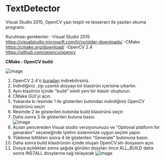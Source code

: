 # TextDetector

Visual Studio 2015, OpenCV yazı tespit ve tesseract ile yazıları okuma programı.

Kurulması gerekenler: 
  -Visual Studio 2015
      https://visualstudio.microsoft.com/tr/vs/older-downloads/
  -CMake 
      https://cmake.org/download/
   -OpenCV 2.4
      https://github.com/opencv/opencv
 
 
 **CMake : OpenCV build** <br/>
 
  ![image](https://user-images.githubusercontent.com/68062151/180008190-82050b52-fd02-47e3-86d6-15b178ee2291.png) 

  1) OpenCV 2.4'ü [buradan](https://github.com/opencv/opencv) indirebilirsiniz. 
  2) İndirdiğiniz .zip uzantılı dosyayı bir klasörün içerisine çıkartın.
  3) Aynı klasörün içinde "build" isimli yeni bir klasör oluşturun.
  4) CMake GUI'yi açın.
  5) Yukarıda ki resimde 1 ile gösterilen butondan indirdiğiniz OpenCV klasörünü seçin
  6) Resimde 2 ile gösterilen butonda build klasörünü seçin  
  7) Daha sonra 3 ile gösterilen butona basın.<br/>
   ![image](https://user-images.githubusercontent.com/68062151/180011087-7975cf0e-580f-465d-8427-b323d19f0961.png)<br/>
  8) Açılan pencereden Visual studio versiyonunuzu ve "Optional platform for genarator" seçeneğinde işletim sisteminize uygun seçimi yapın
  9) Yükleme bittikten sonra 4 ile gösterilen "Generate" butonuna basın.
  10) Daha sonra build klasörünün içinde oluşan OpenCV.sln dosyasını açın.
  11) Dosya açıldıktan sonra şağıda görülen dosyları önce ALL_BUILD daha sonra INSTALL dosylarına sağ tıklayarak 
  ![image](https://user-images.githubusercontent.com/68062151/180009338-5af20b91-5395-4edc-82ce-9e75013507bb.png)
